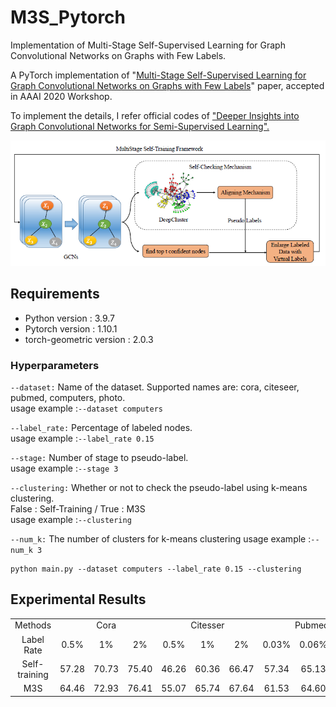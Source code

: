 # M3S_Pytorch

Implementation of Multi-Stage Self-Supervised Learning for Graph Convolutional Networks on Graphs with Few Labels.

A PyTorch implementation of "<a href="https://arxiv.org/abs/1902.11038">Multi-Stage Self-Supervised Learning for Graph Convolutional Networks on Graphs with Few Labels</a>" paper, accepted in AAAI 2020 Workshop.

To implement the details, I refer official codes of <a href="https://github.com/liqimai/gcn/tree/AAAI-18/">"Deeper Insights into Graph Convolutional Networks
for Semi-Supervised Learning".</a>

<img src="Img/M3S_Architecture.png" width="700px"></img>

## Requirements
- Python version : 3.9.7
- Pytorch version : 1.10.1
- torch-geometric version : 2.0.3

### Hyperparameters

`--dataset:`
Name of the dataset. Supported names are: cora, citeseer, pubmed, computers, photo.  
usage example :`--dataset computers`

`--label_rate:`
Percentage of labeled nodes.  
usage example :`--label_rate 0.15`

`--stage:`
Number of stage to pseudo-label.  
usage example :`--stage 3`

`--clustering:`
Whether or not to check the pseudo-label using k-means clustering.   
False : Self-Training / True : M3S   
usage example :`--clustering`

`--num_k:`
The number of clusters for k-means clustering
usage example :`--num_k 3`

```
python main.py --dataset computers --label_rate 0.15 --clustering
```


## Experimental Results

<table>
  <tr align="center">
    <td> Methods </td> <td colspan="3" >Cora</td> <td colspan="3" >Citesser</td> <td colspan="3" >Pubmed</td> <td colspan="3" >Am. Computers</td> <td colspan="3" >Am. Photos</td>
  </tr>
  <tr align="center">
    <td> Label Rate </td> <td> 0.5% </td> <td> 1% </td> <td> 2% </td> <td> 0.5% </td> <td> 1% </td> <td> 2% </td> <td> 0.03% </td> <td> 0.06% </td> <td> 0.1% </td> <td> 0.15% </td> <td> 0.2% </td> <td> 0.25% </td> <td> 0.15% </td> <td> 0.2% </td> <td> 0.25% </td>
  </tr>
  
  <tr align="center">
    <td> Self-training </td> <td> 57.28 </td> <td> 70.73 </td> <td> 75.40 </td> <td> 46.26 </td> <td> 60.36 </td> <td> 66.47 </td> <td> 57.34 </td> <td> 65.13 </td> <td> 72.86 </td> <td> 61.32 </td> <td> 65.95 </td> <td> 68.66 </td> <td> 61.92 </td> <td> 65.24 </td> <td> 71.34 </td>
  </tr>
    
  <tr align="center">
    <td> M3S </td> <td> 64.46 </td> <td> 72.93 </td> <td> 76.41 </td> <td> 55.07 </td> <td> 65.74 </td> <td> 67.64 </td> <td> 61.53 </td> <td> 64.60 </td> <td> 73.18 </td> <td> 61.51 </td> <td> 66.30 </td> <td> 68.10 </td> <td> 63.93 </td> <td> 67.62 </td> <td> 73.39 </td>
  </tr>
  
</table>

